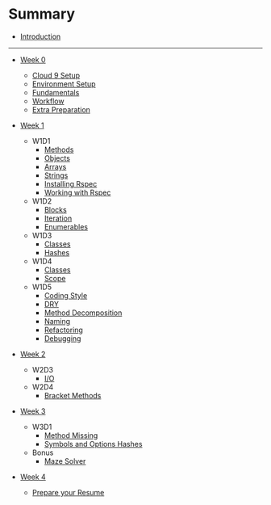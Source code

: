# Summary

* [Introduction](README.md)

---

* [Week 0](w0/README.md)
  * [Cloud 9 Setup](cloud9/README.md)
  * [Environment Setup](w0/environment-setup.md)
  * [Fundamentals](w0/readings/fundamentals.md)
  * [Workflow](./w0/workflow.md)
  * [Extra Preparation](./w0/extra-preparation.md)



* [Week 1](w1/README.md)
  * W1D1
    * [Methods](w1/readings/method.md)
    * [Objects](w1/readings/object.md)
    * [Arrays](w1/readings/array.md)
    * [Strings](w1/readings/string.md)
    * [Installing Rspec](w1/readings/installing_rspec.md)
    * [Working with Rspec](w1/readings/running_rspec.md)
  * W1D2
    * [Blocks](w1/readings/block.md)
    * [Iteration](w1/readings/iteration.md)
    * [Enumerables](w1/readings/enumerable.md)
  * W1D3
    * [Classes](w1/readings/class-i.md)
    * [Hashes](w1/readings/hash.md)
  * W1D4
    * [Classes](w1/readings/class-ii.md)
    * [Scope](w1/readings/scope.md)
  * W1D5
    * [Coding Style](w1/readings/coding-style.md)
    * [DRY](w1/readings/dry.md)
    * [Method Decomposition](w1/readings/method-decomposition.md)
    * [Naming](w1/readings/naming.md)
    * [Refactoring](w1/readings/refactoring.md)
    * [Debugging](w1/readings/debugger.md)

* [Week 2](w2/README.md)
  * W2D3
    * [I/O](w2/readings/io.md)
  * W2D4
    * [Bracket Methods](w2/readings/bracket-methods.md)
* [Week 3](w3/README.md)
  * W3D1
    * [Method Missing](w3/readings/method-missing.md)
    * [Symbols and Options Hashes](w3/readings/symbols-options-hashes.md)
  * Bonus
    * [Maze Solver](w3/readings/maze-solver.md)
* [Week 4](w4/README.md)
  * [Prepare your Resume](w4/resume/README.md)
